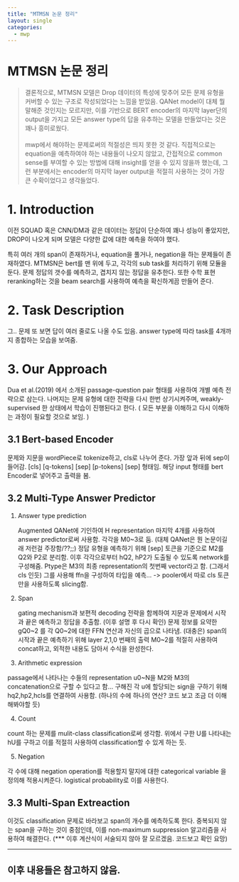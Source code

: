 ```yaml
---
title: "MTMSN 논문 정리"
layout: single
categories:
  - mwp
---
```


# MTMSN 논문 정리

> 결론적으로, MTMSN 모델은 Drop 데이터의 특성에 맞추어 모든 문제 유형을 커버할 수 있는 구조로 작성되었다는 느낌을 받았음. QANet model이 대체 뭘 말해준 것인지는 모르지만, 이를 기반으로 BERT encoder의 마지막 layer단의 output을  가지고 모든 answer type의 답을 유추하는 모델을 만들었다는 것은 꽤나 흥미로웠다.<br><br>
mwp에서 해야하는 문제로써의 적절성은 띄지 못한 것 같다. 직접적으로는 equation을 예측하여야 하는 내용들이 나오지 않았고, 간접적으로 common sense를 부여할 수 있는 방법에 대해 insight를 얻을 수 있지 않을까 했는데, 그런 부분에서는 encoder의 마지막 layer output을 적절히 사용하는 것이 가장 큰 수확이었다고 생각들었다.

# 1. Introduction

이전 SQUAD 혹은 CNN/DM과 같은 데이터는 정답이 단순하여 꽤나 성능이 좋았지만, DROP이 나오게 되며 모델은 다양한 값에 대한 예측을 하여야 했다.

특히 여러 개의 span이 존재하거나, equation을 풀거나, negation을 하는 문제들이 존재하였다. MTMSN은 bert를 맨 위에 두고, 각각의 sub task를 처리하기 위해 모듈을 둔다. 문제 정답의 갯수를 예측하고, 겹치지 않는 정답을 유추한다.  또한 수학 표현 reranking하는 것을 beam search를 사용하여 예측을 확신하게끔 만들어 준다.



# 2. Task Description

  그.. 문제 또 보면 답이 여러 줄로도 나올 수도 있음.  answer type에 따라 task를 4개까지 종합하는 모습을 보여줌.



# 3. Our Approach

Dua et al.(2019) 에서 소개된 passage-question pair 형태를 사용하여 개별 예측 전략으로 삼는다. 나머지는 문제 유형에 대한 전략을 다시 한번 상기시켜주며, weakly-supervised 한 상태에서 학습이 진행된다고 한다. ( 모든 부분을 이해하고 다시 이해하는 과정이 필요할 것으로 보임. )

## 3.1 Bert-based Encoder

문제와 지문을 wordPiece로 tokenize하고, cls로 나누어 준다. 가장 앞과 뒤에 sep이 들어감. [cls] [q-tokens] [sep] [p-tokens] [sep] 형태임.  해당 input 형태를 bert Encoder로 넣어주고 출력을 봄.



## 3.2 Multi-Type Answer Predictor

1. Answer type prediction

   Augmented QANet에 기인하여 H representation 마지막 4개를 사용하여 answer predictor로써 사용함. 각각을 M0~3로 둠.  (대체 QANet은 뭔 논문이길래 저런걸 주장함/??;;) 정답 유형을 예측하기 위해 [sep] 토큰을 기준으로 M2를  Q2와 P2로 분리함.     이후 각각으로부터 hQ2, hP2가 도출될 수 있도록 network를 구성해줌. Ptype은 M3의 최종 representation의 첫번째 vector라고 함. (그래서 cls 인듯) 그를 사용해 ffn을 구성하여 타입을 예측...
  -> pooler에서 따로 cls 토큰만을 사용하도록 slicing함.

2. Span

   gating mechanism과 보편적 decoding 전략을 함께하여 지문과 문제에서 시작과 끝은 예측하고 정답을 추출함. (이후 설명 후 다시 확인) 문제 정보를 요약한 gQ0~2 를 각 Q0~2에 대한 FFN 연산과 자신의 곱으로 나타냄. (대충은) span의 시작과 끝은 예측하기 위해 layer 2,1,0 번째의 출력 M0~2를 적절히 사용하여 concat하고, 외적한 내용도 담아서 수식을 완성한다.

3. Arithmetic expression

  passage에서 나타나는 수들의 representation u0~N을 M2와 M3의 concatenation으로 구할 수 있다고 함... 구해진 각 u에 할당되는 sign을 구하기 위해 hq2,hp2,hcls를 연결하여 사용함. (하나의 수에 하나의 연산? 코드 보고 조금 더 이해해봐야할 듯)

4. Count

  count 하는 문제를 mulit-class classification로써 생각함. 위에서 구한 U를 나타내는 hU를 구하고 이를 적절히 사용하여 classification할 수 있게 하는 듯.

5. Negation

  각 수에 대해 negation operation를 적용할지 말지에 대한 categorical variable 을 정의해 적용시켜준다. logistical probability로 이를 사용한다.

## 3.3 Multi-Span Extreaction

  이것도 classification 문제로 바라보고 span의 개수를 예측하도록 한다. 중복되지 않는 span을 구하는 것이 중점인데, 이를 non-maximum suppression 알고리즘을 사용하여 해결한다. (*** 이후 계산식이 서술되지 않아 잘 모르겠음. 코드보고 확인 요망)

--------
## 이후 내용들은 참고하지 않음.

<br>


  
